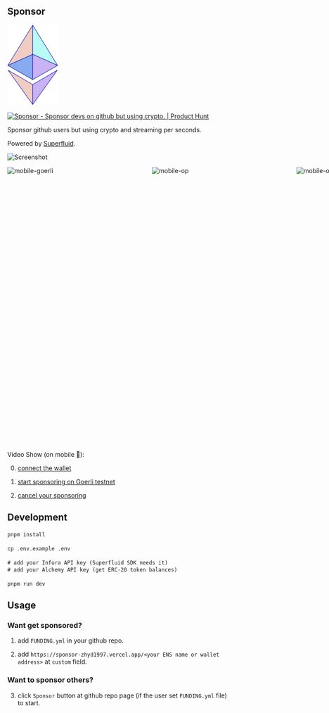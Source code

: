 ## Sponsor

![logo](./public/logo.png)

<a href="https://www.producthunt.com/posts/sponsor?utm_source=badge-featured&utm_medium=badge&utm_souce=badge-sponsor" target="_blank"><img src="https://api.producthunt.com/widgets/embed-image/v1/featured.svg?post_id=366130&theme=light" alt="Sponsor - Sponsor&#0032;devs&#0032;on&#0032;github&#0032;but&#0032;using&#0032;crypto&#0046; | Product Hunt" style="width: 250px; height: 54px;" width="250" height="54" /></a>

Sponsor github users but using crypto and streaming per seconds.

Powered by [Superfluid](https://superfluid.finance).

![Screenshot](https://ik.imagekit.io/1winv85cn8g/Sponsor/demo-PC_a7qgFvK23.png)

<div style="display:flex">

<img src="https://ik.imagekit.io/1winv85cn8g/Sponsor/demo-goerli-mobile_u6QI4Xq3t.png" alt="mobile-goerli" width="329" height="631" />
<img src="https://ik.imagekit.io/1winv85cn8g/Sponsor/demo-op-mobile_SqpmPw_Gb.png" alt="mobile-op" width="329" height="631" />
<img src="https://ik.imagekit.io/1winv85cn8g/Sponsor/demo-mobile-polygon_XpKr1tc0R.png" alt="mobile-op" width="329" height="631" />

</div>

Video Show (on mobile 📱):

0. <a href="https://youtu.be/M4CjT700l7E" target="_blank">connect the wallet</a>

1. <a href="https://youtu.be/S-Wq0I8HIG4" target="_blank">start sponsoring on Goerli testnet</a>

2. <a href="https://youtu.be/I1t4pO1noJI" target="_blank">cancel your sponsoring</a>

## Development
```shell
pnpm install

cp .env.example .env

# add your Infura API key (Superfluid SDK needs it)
# add your Alchemy API key (get ERC-20 token balances)

pnpm run dev
```

## Usage

### Want get sponsored?

1. add `FUNDING.yml` in your github repo.

2. add `https://sponsor-zhyd1997.vercel.app/<your ENS name or wallet address>` at `custom` field.

### Want to sponsor others?

3. click `Sponsor` button at github repo page (if the user set `FUNDING.yml` file) to start.
